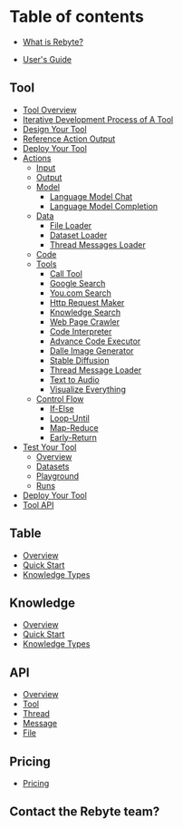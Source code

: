 # Table of contents

[//]: # (## One Minute Overview)

* [What is Rebyte?](README.md)

[//]: # (## User's Guide)

* [User's Guide](guide/Revia&Assistant.md)

[//]: # (* [User And Team]&#40;guide/teams/overview.md&#41;)

[//]: # (* [Use Team Assistant]&#40;guide/teams/use-assistant.md&#41;)

[//]: # (* [Build More Assistants]&#40;guide/teams/build-assistant.md&#41;)

[//]: # (* [Revia & Assistant]&#40;guide/Revia&Assistant.md&#41;)

## Tool

* [Tool Overview](overview/understanding-rebyte-architecture.md)
* [Iterative Development Process of A Tool](developers/iterative-development-process-of-an-agent.md)
* [Design Your Tool](developers/design-your-tool.md)
* [Reference Action Output](developers/reference-action-output.md)
* [Deploy Your Tool](developers/deploy-your-tool.md)
* [Actions](developers/design-your-agent)
  * [Input](developers/actions/input.md)
  * [Output](developers/actions/output.md)
  * [Model](developers/actions/model/README.md)
    * [Language Model Chat](developers/actions/model/language-model-chat.md)
    * [Language Model Completion](developers/actions/model/language-model-completion.md)
  * [Data](developers/actions/data/README.md)
    * [File Loader](developers/actions/data/file-loader.md)
    * [Dataset Loader](developers/actions/data/dataset-loader.md)
    * [Thread Messages Loader](developers/actions/data/thread-messages-loader.md)
  * [Code](developers/actions/code.md)
  * [Tools](developers/actions/tools/README.md)
    * [Call Tool](developers/actions/tools/call-tool.md)
    * [Google Search](developers/actions/tools/google-search.md)
    * [You.com Search](developers/actions/tools/you.com-search.md)
    * [Http Request Maker](developers/actions/tools/http-request-maker.md)
    * [Knowledge Search](developers/actions/tools/knowledge-search.md)
    * [Web Page Crawler](developers/actions/tools/web-page-crawler.md)
    * [Code Interpreter](developers/design-your-agent/actions/tools/code-interpreter.md)
    * [Advance Code Executor](developers/actions/tools/advance-code-executor.md)
    * [Dalle Image Generator](developers/actions/tools/dalle-image-generator.md)
    * [Stable Diffusion](developers/actions/tools/stable-diffusion.md)
    * [Thread Message Loader](developers/actions/tools/thread-message-loader.md)
    * [Text to Audio](developers/actions/tools/text-to-audio.md)
    * [Visualize Everything](developers/actions/tools/visualize-everything.md)
  * [Control Flow](developers/actions/control-flow/README.md)
    * [If-Else](developers/actions/control-flow/if-else.md)
    * [Loop-Until](developers/actions/control-flow/loop-until.md)
    * [Map-Reduce](developers/actions/control-flow/map-reduce.md)
    * [Early-Return](developers/actions/control-flow/early-return.md)
* [Test Your Tool](agents/test-your-agent/README.md)
  * [Overview](agents/test-your-agent/overview.md)
  * [Datasets](agents/test-your-agent/datasets.md)
  * [Playground](agents/test-your-agent/playground.md)
  * [Runs](agents/test-your-agent/runs.md)
* [Deploy Your Tool](agents/deploy-your-agent.md)
* [Tool API](assistant/api.md)

## Table

* [Overview](knowledge/overview.md)
* [Quick Start](knowledge/quick-start.md)
* [Knowledge Types](knowledge/knowledge-types.md)

## Knowledge

* [Overview](knowledge/overview.md)
* [Quick Start](knowledge/quick-start.md)
* [Knowledge Types](knowledge/knowledge-types.md)



## API

* [Overview](assistant/overview.md)
* [Tool](assistant/api.md)
* [Thread](assistant/thread.md)
* [Message](assistant/message.md)
* [File](assistant/file.md)

## Pricing

* [Pricing](pricing/overview.md)

## Contact the Rebyte team?
